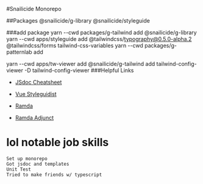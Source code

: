 #Snailicide Monorepo 

##Packages
    @snailicide/g-library 
    @snailicide/styleguide

###add package 
    yarn --cwd packages/g-tailwind add  @snailicide/g-library
    yarn --cwd apps/styleguide add @tailwindcss/typography@0.5.0-alpha.2  @tailwindcss/forms tailwind-css-variables
    yarn --cwd packages/g-patternlab add 

yarn --cwd apps/tw-viewer add  @snailicide/g-tailwind    add tailwind-config-viewer -D
tailwind-config-viewer
###Helpful Links
- [JSdoc Cheatsheet](https://devhints.io/jsdoc)

- [Vue Styleguidist](https://vue-styleguidist.github.io)

- [Ramda](https://ramdajs.com/docs)

- [Ramda Adjunct](https://char0n.github.io/ramda-adjunct/2.35.0/)

# lol notable job skills
    Set up monorepo
    Got jsdoc and templates
    Unit Test
    Tried to make friends w/ typescript
